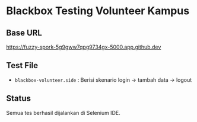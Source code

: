 # Blackbox Testing Volunteer Kampus

## Base URL
https://fuzzy-spork-5g9gww7qpg9734gx-5000.app.github.dev

## Test File
- `blackbox-volunteer.side` : Berisi skenario login → tambah data → logout

## Status
Semua tes berhasil dijalankan di Selenium IDE.
